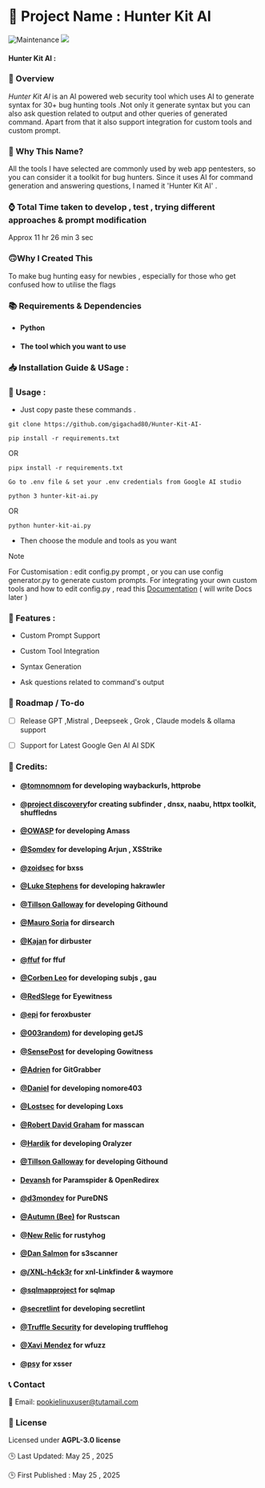 


🚀 Project Name : Hunter Kit AI
===============

![Maintenance](https://img.shields.io/badge/Maintained%3F-yes-pink.svg)
<a href="https://github.com/gigachad80/grep-backURLs/issues"><img src="https://img.shields.io/badge/contributions-welcome-brightgreen.svg?style=flat"></a>

#### Hunter Kit AI : 

### 📌 Overview


 *_Hunter Kit AI_* is an AI powered web security tool which uses AI to generate syntax for 30+ bug hunting tools .Not only it generate syntax but you can also ask question related to output and other queries of generated command. Apart from that it also support integration for custom tools and custom prompt. 

### 🤔 Why This Name?

All the tools I have selected are commonly used by web app pentesters, so you can consider it a toolkit for bug hunters. Since it uses AI for command generation and answering questions, I named it 'Hunter Kit AI' .  


### ⌚ Total Time taken to develop , test , trying different approaches & prompt modification 

 Approx 11 hr 26 min 3 sec 

### 🙃Why I Created This

 To make bug hunting easy for newbies , especially for those who get confused how to utilise the flags

### 📚  Requirements & Dependencies

* #### Python 
* #### The tool which you want to use 

### 📥 Installation Guide & USage : 

### 🍃 Usage :

- Just copy paste these commands .

```
git clone https://github.com/gigachad80/Hunter-Kit-AI-
```
```
pip install -r requirements.txt
```
OR 
```
pipx install -r requirements.txt
```

```
Go to .env file & set your .env credentials from Google AI studio
```

```
python 3 hunter-kit-ai.py
```
OR

```
python hunter-kit-ai.py
```

- Then choose the module and tools as you want

> [!NOTE] 
> For Customisation : edit config.py prompt , or you can use config generator.py to generate custom prompts. For integrating your own custom tools and how to edit config.py , read this [Documentation]() ( will write Docs later )

### 💫 Features  : 

- Custom Prompt Support

- Custom Tool Integration

- Syntax Generation

- Ask questions related to command's output 



### 📝 Roadmap / To-do 

- [ ] Release GPT ,Mistral , Deepseek , Grok , Claude models & ollama support
- [ ] Support for Latest Google Gen AI AI SDK  



### 💓 Credits:


* #### [@tomnomnom](https://github.com/tomnomnom) for developing waybackurls, httprobe
* ####  [@project discovery](https://github.com/projectdiscovery)for creating subfinder , dnsx, naabu, httpx toolkit, shuffledns

* #### [@OWASP](https://github.com/owasp-amass) for developing Amass
* #### [@Somdev](https://github.com/s0md3v) for developing Arjun , XSStrike 
* #### [@zoidsec](https://github.com/ethicalhackingplayground/) for bxss 
* #### [@Luke Stephens](https://github.com/hakluke) for developing hakrawler
* #### [@Tillson Galloway](https://github.com/tillson) for developing Githound
* #### [@Mauro Soria](https://github.com/maurosoria) for dirsearch
* #### [@Kajan](https://github.com/KajanM) for dirbuster
* #### [@ffuf](https://github.com/ffuf/) for ffuf
* #### [@Corben Leo](https://github.com/lc) for developing subjs , gau 
* #### [@RedSIege](https://github.com/RedSiege) for Eyewitness
* #### [@epi](https://github.com/epi052) for feroxbuster
* #### [@003random](https://github.com/003random)) for developing getJS
* #### [@SensePost](https://github.com/sensepost) for developing Gowitness 
* #### [@Adrien](https://github.com/hisxo) for GitGrabber
* #### [@Daniel](https://github.com/devploit) for developing nomore403
* #### [@Lostsec](https://github.com/coffinxp) for developing Loxs
* #### [@Robert David Graham](https://github.com/robertdavidgraham) for masscan
* #### [@Hardik](https://github.com/r0075h3ll) for developing Oralyzer
* #### [@Tillson Galloway](https://github.com/tillson) for developing Githound
* #### [Devansh](https://github.com/ethicalhackingplayground/) for Paramspider & OpenRedirex
* #### [@d3mondev](https://github.com/d3mondev) for PureDNS
* #### [@Autumn (Bee)](https://github.com/bee-san) for Rustscan
* #### [@New Relic](https://github.com/newrelic/) for rustyhog
* #### [@Dan Salmon](https://github.com/sa7mon) for s3scanner 
* #### [@/XNL-h4ck3r](https://github.com/xnl-h4ck3r) for xnl-Linkfinder & waymore
* #### [@sqlmapproject](https://github.com/sqlmapproject) for sqlmap
* #### [@secretlint](https://github.com/secretlint) for developing secretlint
* #### [@Truffle Security](https://github.com/trufflesecurity) for developing trufflehog
* #### [@Xavi Mendez](https://github.com/xmendez) for wfuzz
* #### [@psy](https://github.com/epsylon) for xsser


### 📞 Contact


 📧 Email: pookielinuxuser@tutamail.com


### 📄 License

Licensed under **AGPL-3.0 license**

🕒 Last Updated: May 25 , 2025 

🕒 First Published : May 25 ,  2025
